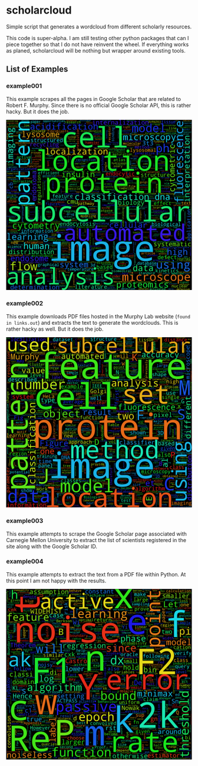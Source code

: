 # scholarcloud
Simple script that generates a wordcloud from different scholarly resources.

This code is super-alpha. I am still testing other python packages that can I
piece together so that I do not have reinvent the wheel. If everything works as planed, scholarcloud will be nothing but
wrapper around existing tools.

## List of Examples
### example001
This example scrapes all the pages in Google Scholar that are related to Robert F.
Murphy. Since there is no official Google Scholar API, this is rather hacky. But it does the job.

![Wordcloud generated using example001](examples/example001/images/words001000.png)

### example002
This example downloads PDF files hosted in the Murphy Lab website (```found in links.out```)
and extracts the text to generate the wordclouds. This is rather hacky as well. But it does the job.

![Wordcloud generated using example002](examples/example002/images/words001000.png)

### example003
This example attempts to scrape the Google Scholar page associated with Carnegie Mellon University to extract the list of scientists registered in the site along with the Google Scholar ID.

### example004
This example attempts to extract the text from a PDF file within Python. At this point I am not happy with the results.

![Wordcloud generated using example004](examples/example004/images/words001000.png)
